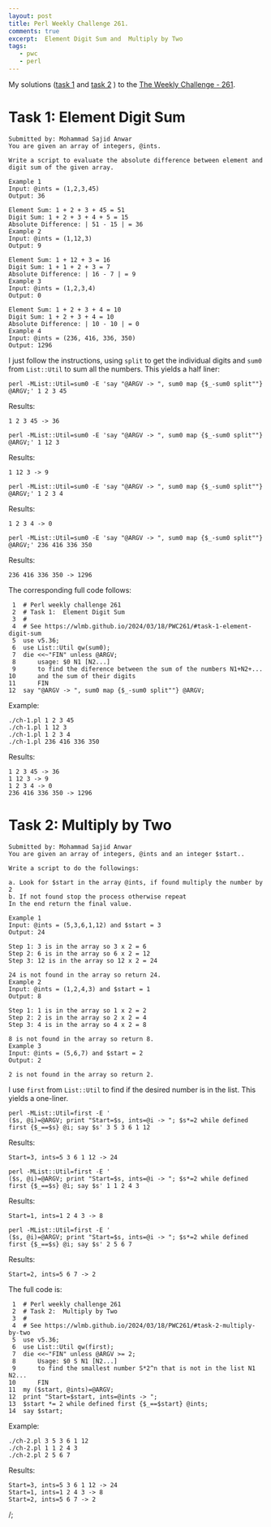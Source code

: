 ```yaml
---
layout: post
title: Perl Weekly Challenge 261.
comments: true
excerpt:  Element Digit Sum and  Multiply by Two
tags:
   - pwc
   - perl
---
```


My solutions
([task 1](https://github.com/wlmb/perlweeklychallenge-club/blob/master/challenge-261/wlmb/perl/ch-1.pl)
and
[task 2](https://github.com/wlmb/perlweeklychallenge-club/blob/master/challenge-261/wlmb/perl/ch-2.pl)
)
to the  [The Weekly Challenge - 261](https://theweeklychallenge.org/blog/perl-weekly-challenge-261).


# Task 1: Element Digit Sum

    Submitted by: Mohammad Sajid Anwar
    You are given an array of integers, @ints.
    
    Write a script to evaluate the absolute difference between element and
    digit sum of the given array.
    
    Example 1
    Input: @ints = (1,2,3,45)
    Output: 36
    
    Element Sum: 1 + 2 + 3 + 45 = 51
    Digit Sum: 1 + 2 + 3 + 4 + 5 = 15
    Absolute Difference: | 51 - 15 | = 36
    Example 2
    Input: @ints = (1,12,3)
    Output: 9
    
    Element Sum: 1 + 12 + 3 = 16
    Digit Sum: 1 + 1 + 2 + 3 = 7
    Absolute Difference: | 16 - 7 | = 9
    Example 3
    Input: @ints = (1,2,3,4)
    Output: 0
    
    Element Sum: 1 + 2 + 3 + 4 = 10
    Digit Sum: 1 + 2 + 3 + 4 = 10
    Absolute Difference: | 10 - 10 | = 0
    Example 4
    Input: @ints = (236, 416, 336, 350)
    Output: 1296

I just follow the instructions, using `split` to get the individual
digits and `sum0` from `List::Util` to sum all the numbers. This
yields a half liner:

    perl -MList::Util=sum0 -E 'say "@ARGV -> ", sum0 map {$_-sum0 split""} @ARGV;' 1 2 3 45

Results:

    1 2 3 45 -> 36

    perl -MList::Util=sum0 -E 'say "@ARGV -> ", sum0 map {$_-sum0 split""} @ARGV;' 1 12 3

Results:

    1 12 3 -> 9

    perl -MList::Util=sum0 -E 'say "@ARGV -> ", sum0 map {$_-sum0 split""} @ARGV;' 1 2 3 4

Results:

    1 2 3 4 -> 0

    perl -MList::Util=sum0 -E 'say "@ARGV -> ", sum0 map {$_-sum0 split""} @ARGV;' 236 416 336 350

Results:

    236 416 336 350 -> 1296

The corresponding full code follows:

     1  # Perl weekly challenge 261
     2  # Task 1:  Element Digit Sum
     3  #
     4  # See https://wlmb.github.io/2024/03/18/PWC261/#task-1-element-digit-sum
     5  use v5.36;
     6  use List::Util qw(sum0);
     7  die <<~"FIN" unless @ARGV;
     8      usage: $0 N1 [N2...]
     9      to find the diference between the sum of the numbers N1+N2+...
    10      and the sum of their digits
    11      FIN
    12  say "@ARGV -> ", sum0 map {$_-sum0 split""} @ARGV;

Example:

    ./ch-1.pl 1 2 3 45
    ./ch-1.pl 1 12 3
    ./ch-1.pl 1 2 3 4
    ./ch-1.pl 236 416 336 350

Results:

    1 2 3 45 -> 36
    1 12 3 -> 9
    1 2 3 4 -> 0
    236 416 336 350 -> 1296


# Task 2: Multiply by Two

    Submitted by: Mohammad Sajid Anwar
    You are given an array of integers, @ints and an integer $start..
    
    Write a script to do the followings:
    
    a. Look for $start in the array @ints, if found multiply the number by 2
    b. If not found stop the process otherwise repeat
    In the end return the final value.
    
    Example 1
    Input: @ints = (5,3,6,1,12) and $start = 3
    Output: 24
    
    Step 1: 3 is in the array so 3 x 2 = 6
    Step 2: 6 is in the array so 6 x 2 = 12
    Step 3: 12 is in the array so 12 x 2 = 24
    
    24 is not found in the array so return 24.
    Example 2
    Input: @ints = (1,2,4,3) and $start = 1
    Output: 8
    
    Step 1: 1 is in the array so 1 x 2 = 2
    Step 2: 2 is in the array so 2 x 2 = 4
    Step 3: 4 is in the array so 4 x 2 = 8
    
    8 is not found in the array so return 8.
    Example 3
    Input: @ints = (5,6,7) and $start = 2
    Output: 2
    
    2 is not found in the array so return 2.

I use `first` from `List::Util` to find if the desired number is in
the list. This yields a one-liner.

    perl -MList::Util=first -E '
    ($s, @i)=@ARGV; print "Start=$s, ints=@i -> "; $s*=2 while defined first {$_==$s} @i; say $s' 3 5 3 6 1 12

Results:

    Start=3, ints=5 3 6 1 12 -> 24

    perl -MList::Util=first -E '
    ($s, @i)=@ARGV; print "Start=$s, ints=@i -> "; $s*=2 while defined first {$_==$s} @i; say $s' 1 1 2 4 3

Results:

    Start=1, ints=1 2 4 3 -> 8

    perl -MList::Util=first -E '
    ($s, @i)=@ARGV; print "Start=$s, ints=@i -> "; $s*=2 while defined first {$_==$s} @i; say $s' 2 5 6 7

Results:

    Start=2, ints=5 6 7 -> 2

The full code is:

     1  # Perl weekly challenge 261
     2  # Task 2:  Multiply by Two
     3  #
     4  # See https://wlmb.github.io/2024/03/18/PWC261/#task-2-multiply-by-two
     5  use v5.36;
     6  use List::Util qw(first);
     7  die <<~"FIN" unless @ARGV >= 2;
     8      Usage: $0 S N1 [N2...]
     9      to find the smallest number S*2^n that is not in the list N1 N2...
    10      FIN
    11  my ($start, @ints)=@ARGV;
    12  print "Start=$start, ints=@ints -> ";
    13  $start *= 2 while defined first {$_==$start} @ints;
    14  say $start;

Example:

    ./ch-2.pl 3 5 3 6 1 12
    ./ch-2.pl 1 1 2 4 3
    ./ch-2.pl 2 5 6 7

Results:

    Start=3, ints=5 3 6 1 12 -> 24
    Start=1, ints=1 2 4 3 -> 8
    Start=2, ints=5 6 7 -> 2

/;

